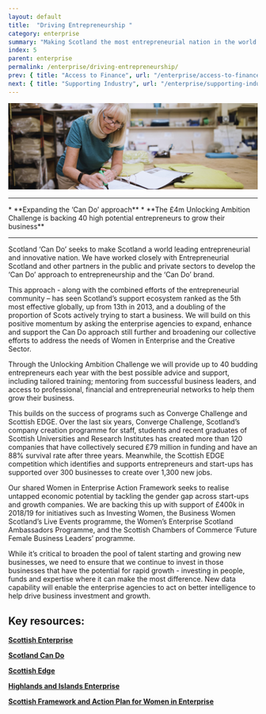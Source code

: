 ```yaml
---
layout: default
title:  "Driving Entrepreneurship "
category: enterprise
summary: "Making Scotland the most entrepreneurial nation in the world."
index: 5
parent: enterprise
permalink: /enterprise/driving-entrepreneurship/
prev: { title: "Access to Finance", url: "/enterprise/access-to-finance/" }
next: { title: "Supporting Industry", url: "/enterprise/supporting-industry/" }
---
```


![A woman highlighting some documents](/assets/images/pageimages/enterprise4.jpg)
<br>
<hr>
* **Expanding the ‘Can Do’ approach**
* **The £4m Unlocking Ambition Challenge is backing 40 high potential entrepreneurs to grow their business**

<hr>

Scotland ‘Can Do’ seeks to make Scotland a world leading entrepreneurial and innovative nation. We have worked closely with Entrepreneurial Scotland and other partners in the public and private sectors  to develop the ‘Can Do’ approach to entrepreneurship and the ‘Can Do’ brand. 

This approach - along with the combined efforts of the entrepreneurial community – has seen Scotland’s support ecosystem ranked as the 5th most effective globally, up from 13th in 2013, and a doubling of the proportion of Scots actively trying to start a business. We will build on this positive momentum by asking the enterprise agencies to expand, enhance and support the Can Do approach still further and broadening our collective efforts to address the needs of Women in Enterprise and the Creative Sector.

Through the Unlocking Ambition Challenge we will provide up to 40 budding entrepreneurs each year with the best possible advice and support, including tailored training; mentoring from successful business leaders, and access to professional, financial and entrepreneurial networks to help them  grow their business.

This builds on the success of programs such as Converge Challenge and Scottish EDGE. Over the last six years, Converge Challenge, Scotland’s company creation programme for staff, students and recent graduates of Scottish Universities and Research Institutes  has created more than 120 companies that have collectively secured £79 million in funding and have an 88% survival rate after three years. Meanwhile, the Scottish EDGE competition which identifies and supports entrepreneurs and start-ups has supported over 300 businesses to create over 1,300 new jobs.

Our shared Women in Enterprise Action Framework seeks to realise untapped economic potential by tackling the gender gap across start-ups and growth companies. We are backing this up with support of £400k in 2018/19 for initiatives such as Investing Women, the Business Women Scotland’s Live Events programme, the Women’s Enterprise Scotland Ambassadors Programme, and the Scottish Chambers of Commerce ‘Future Female Business Leaders’ programme. 

While it’s critical to broaden the pool of talent starting and growing new businesses, we need to ensure that we continue to invest in those businesses that have the potential for rapid growth - investing in people, funds and expertise where it can make the most difference. New data capability will enable the enterprise agencies to act on better intelligence to help drive business investment and growth. 


## Key resources: 

**[Scottish Enterprise](https://www.scottish-enterprise.com/)**

**[Scotland Can Do](http://www.cando.scot/)**

**[Scottish Edge](https://scottishedge.com/)**

**[Highlands and Islands Enterprise](http://www.hie.co.uk/)**

**[Scottish Framework and Action Plan for Women in Enterprise](https://beta.gov.scot/publications/scottish-framework-action-plan-women-enterprise/)**
 
